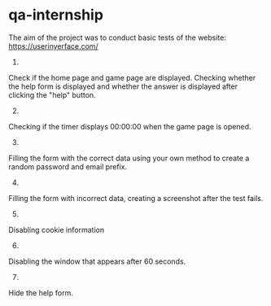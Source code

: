 # qa-internship

The aim of the project was to conduct basic tests of the website: https://userinyerface.com/

1.
Check if the home page and game page are displayed.
Checking whether the help form is displayed and whether the answer is displayed after clicking the "help" button.

2.
Checking if the timer displays 00:00:00 when the game page is opened.

3.
Filling the form with the correct data using your own method to create a random password and email prefix.

4.
Filling the form with incorrect data, creating a screenshot after the test fails.

5.
Disabling cookie information

6.
Disabling the window that appears after 60 seconds.

7.
Hide the help form.
